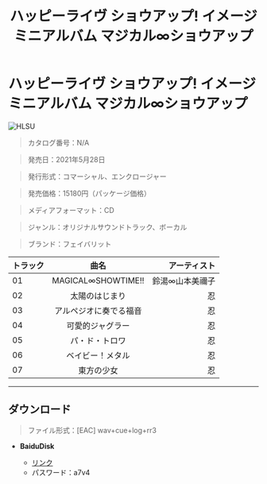 ﻿---
layout: mypost
title: ハッピーライヴ ショウアップ! イメージミニアルバム マジカル∞ショウアップ
categories: [フェイバリット]
---

# ハッピーライヴ ショウアップ! イメージミニアルバム マジカル∞ショウアップ

![HLSU](HLSU-Cover.jpg)

> カタログ番号：N/A

> 発売日：2021年5月28日

> 発行形式：コマーシャル、エンクロージャー

> 発売価格：15180円（パッケージ価格）

> メディアフォーマット：CD

> ジャンル：オリジナルサウンドトラック、ボーカル

> ブランド：フェイバリット

| トラック | 曲名 | アーティスト |
| ------| :-----------: | -----: |
| 01 | MAGICAL∞SHOWTIME!! | 鈴湯∞山本美禰子 |
| 02 | 太陽のはじまり | 忍 |
| 03 | アルペジオに奏でる福音 | 忍 |
| 04 | 可愛的ジャグラー | 忍 |
| 05 | パ・ド・トロワ | 忍 |
| 06 | ベイビー！メタル | 忍 |
| 07 | 東方の少女 | 忍 |



---
## ダウンロード
> ファイル形式：[EAC] wav+cue+log+rr3

  - **BaiduDisk**

    - [リンク](https://pan.baidu.com/s/1gWqymg1bwLwpCKPZMKUxuw)
    - パスワード：a7v4
